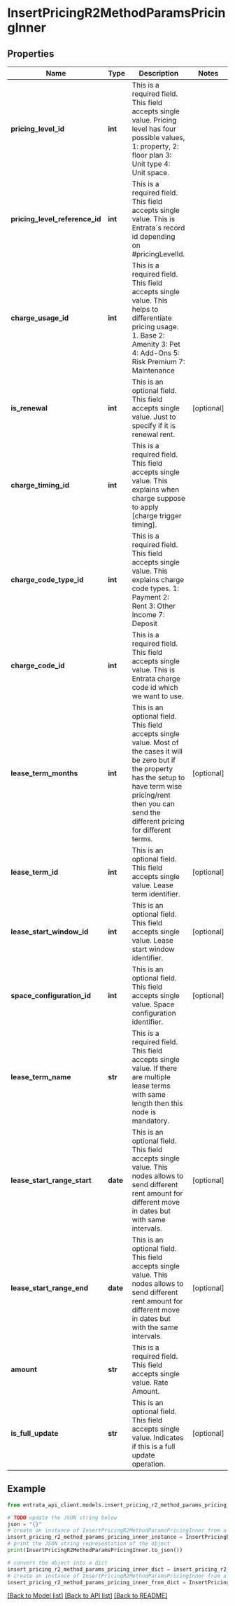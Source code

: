 # InsertPricingR2MethodParamsPricingInner


## Properties

Name | Type | Description | Notes
------------ | ------------- | ------------- | -------------
**pricing_level_id** | **int** | This is a required field. This field accepts single value. Pricing level has four possible values, 1: property, 2: floor plan 3: Unit type 4: Unit space. | 
**pricing_level_reference_id** | **int** | This is a required field. This field accepts single value. This is Entrata&#x60;s record id depending on #pricingLevelId. | 
**charge_usage_id** | **int** | This is a required field. This field accepts single value. This helps to differentiate pricing usage. 1. Base 2: Amenity 3: Pet 4: Add-Ons 5: Risk Premium 7: Maintenance | 
**is_renewal** | **int** | This is an optional field. This field accepts single value. Just to specify if it is renewal rent. | [optional] 
**charge_timing_id** | **int** | This is a required field. This field accepts single value. This explains when charge suppose to apply [charge trigger timing]. | 
**charge_code_type_id** | **int** | This is a required field. This field accepts single value. This explains charge code types. 1: Payment 2: Rent 3: Other Income 7: Deposit | 
**charge_code_id** | **int** | This is a required field. This field accepts single value. This is Entrata charge code id which we want to use. | 
**lease_term_months** | **int** | This is an optional field. This field accepts single value. Most of the cases it will be zero but if the property has the setup to have term wise pricing/rent then you can send the different pricing for different terms. | [optional] 
**lease_term_id** | **int** | This is an optional field. This field accepts single value. Lease term identifier. | [optional] 
**lease_start_window_id** | **int** | This is an optional field. This field accepts single value. Lease start window identifier. | [optional] 
**space_configuration_id** | **int** | This is an optional field. This field accepts single value. Space configuration identifier. | [optional] 
**lease_term_name** | **str** | This is a required field. This field accepts single value. If there are multiple lease terms with same length then this node is mandatory. | 
**lease_start_range_start** | **date** | This is an optional field. This field accepts single value. This nodes allows to send different rent amount for different move in dates but with same intervals. | [optional] 
**lease_start_range_end** | **date** | This is an optional field. This field accepts single value. This nodes allows to send different rent amount for different move in dates but with the same intervals. | [optional] 
**amount** | **str** | This is a required field. This field accepts single value. Rate Amount. | 
**is_full_update** | **str** | This is an optional field. This field accepts single value. Indicates if this is a full update operation. | [optional] 

## Example

```python
from entrata_api_client.models.insert_pricing_r2_method_params_pricing_inner import InsertPricingR2MethodParamsPricingInner

# TODO update the JSON string below
json = "{}"
# create an instance of InsertPricingR2MethodParamsPricingInner from a JSON string
insert_pricing_r2_method_params_pricing_inner_instance = InsertPricingR2MethodParamsPricingInner.from_json(json)
# print the JSON string representation of the object
print(InsertPricingR2MethodParamsPricingInner.to_json())

# convert the object into a dict
insert_pricing_r2_method_params_pricing_inner_dict = insert_pricing_r2_method_params_pricing_inner_instance.to_dict()
# create an instance of InsertPricingR2MethodParamsPricingInner from a dict
insert_pricing_r2_method_params_pricing_inner_from_dict = InsertPricingR2MethodParamsPricingInner.from_dict(insert_pricing_r2_method_params_pricing_inner_dict)
```
[[Back to Model list]](../README.md#documentation-for-models) [[Back to API list]](../README.md#documentation-for-api-endpoints) [[Back to README]](../README.md)



